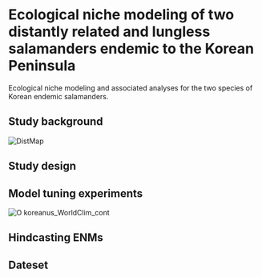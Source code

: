 # Ecological niche modeling of two distantly related and lungless salamanders endemic to the Korean Peninsula   
Ecological niche modeling and associated analyses for the two species of Korean endemic salamanders.

## Study background
![DistMap](https://github.com/yucheols/TwoSalDist/assets/85914125/96be6909-fc2f-4e14-b883-9006a39a18c2)

## Study design

## Model tuning experiments
![O koreanus_WorldClim_cont](https://github.com/yucheols/TwoSalDist/assets/85914125/a3c6a87f-f46f-4d1b-a9db-fe9f32a49caf)

## Hindcasting ENMs

## Dateset
